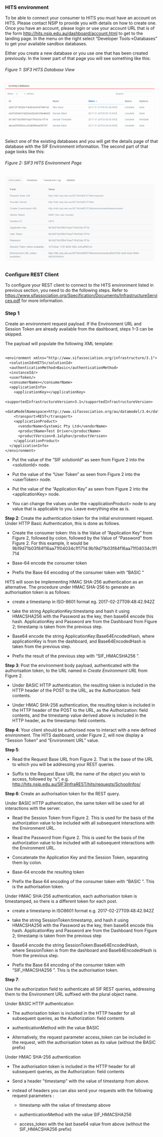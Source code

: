
### HITS environment

To be able to connect your consumer to HITS you must have an account on
HITS. Please contact NSIP to provide you with details on how to create
one. Once you have an account, please login or use your account URL that
is of the form <http://hits.nsip.edu.au/dashboard/account.html> to get
to the landing page. In the menu on the right select “Developer
Tools-&gt;Databases” to get your available sandbox databases.

Either you create a new database or you use one that has been created
previously. In the lower part of that page you will see something like
this:

###### Figure 1: SIF3 HITS Database View

![](figure1.png)

Select one of the existing databases and you will get the details page
of that database with the SIF Environment information. The second part
of that page looks like this:

###### Figure 2: SIF3 HITS Environment Page

![](figure2.png)

### Configure REST Client 

To configure your REST client to connect to the HITS environment listed
in previous section, you need to do the following steps. Refer to
https://www.sifassociation.org/Specification/Documents/InfrastructureServices.pdf
for more information.

### Step 1
Create an environment request payload. If the Environment
URL and Session Token are already available from the dashboard, steps
1–3 can be skipped.

The payload will populate the following XML template:

```

<environment xmlns="http://www.sifassociation.org/infrastructure/3.1">
  <solutionId>HITS</solutionId>
  <authenticationMethod>Basic</authenticationMethod>
  <instanceId/>
  <userToken/>
  <consumerName></consumerName>
  <applicationInfo>
    <applicationKey></applicationKey>
    <supportedInfrastructureVersion>3.1</supportedInfrastructureVersion>
  <dataModelNamespace>http://www.sifassociation.org/au/datamodel/3.4</dataModelNamespace>
    <transport>REST</transport>
    <applicationProduct>
      <vendorName>Systemic Pty Ltd</vendorName>
      <productName>Test Driver</productName>
      <productVersion>0.1alpha</productVersion>
    </applicationProduct>
  </applicationInfo>
</environment>

```


-   Put the value of the “SIF solutionId” as seen from Figure 2 into the
    &lt;solutionId&gt; node.

-   Put the value of the “User Token” as seen from Figure 2 into the
    &lt;userToken&gt; node.

-   Put the value of the “Application Key” as seen from Figure 2 into
    the &lt;applicationKey&gt; node.

-   You can change the values under the &lt;applicationProduct&gt; node
    to any value that is applicable to you. Leave everything else as is.

**Step 2**: Create the authentication token for the initial environment
request. Under HTTP Basic Authentication, this is done as follows.

-   Create the consumer token: this is the Value of “Application Key”
    from Figure 2, followed by colon, followed by the Value of
    “Password” from Figure 2. For this example, it would be
    9b19d71b03f84f16aa71f04034c1f1714:9b19d71b03f84f16aa71f04034c1f1714

-   Base-64 encode the consumer token

-   Prefix the Base 64 encoding of the consumer token with “BASIC ”

HITS will soon be implementing HMAC SHA-256 authentication as an
alternative. The procedure under HMAC SHA-256 to generate an
authorisation token is as follows:

-   create a timestamp in ISO-8601 format eg. 2017-02-27T09:48:42.942Z

-   take the string ApplicationKey:timestamp and hash it using
    HMACSHA256 with the Password as the key, then base64 encode
    this hash. ApplicationKey and Password are from the Dashboard from
    Figure 2; timestamp is taken from the previous step.

-   Base64 encode the string ApplicationKey:Base64EncodedHash, where
    applicationKey is from the dashboard, and Base64EncodedHash is taken
    from the previous step.

-   Prefix the result of the previous step with “SIF\_HMACSHA256 ”.

**Step 3**: Post the environment body payload, authenticated with the
authorisation token, to the URL named in *Create Environment URL* from
Figure 2.

-   Under BASIC HTTP authentication, the resulting token is included in
    the HTTP header of the POST to the URL, as the Authorization:
    field contents.

-   Under HMAC SHA-256 authentication, the resulting token is included
    in the HTTP header of the POST to the URL, as the Authorization:
    field contents, and the timestamp value derived above is included in
    the HTTP header, as the timestamp: field contents.

**Step 4**: Your client should be authorised now to interact with a new
defined environment. The HITS dashboard, under Figure 2, will now
display a “Session Token” and “Environment URL” value.

**Step 5**:

-   Read the Request Base URL from Figure 2. That is the base of the URL
    to which you will be addressing your REST queries.

-   Suffix to the Request Base URL the name of the object you wish to
    access, followed by “s”; e.g.
    <http://hits.nsip.edu.au/SIF3InfraREST/hits/requests/SchoolInfos/>

**Step 6**: Create an authorisation token for the REST query.

Under BASIC HTTP authentication, the same token will be used for all
interactions with the server.

-   Read the Session Token from Figure 2. This is used for the basis of
    the authorization value to be included with all subsequent
    interactions with the Environment URL.

-   Read the Password from Figure 2. This is used for the basis of the
    authorization value to be included with all subsequent interactions
    with the Environment URL.

-   Concatenate the Application Key and the Session Token, separating
    them by colon.

<!-- -->

-   Base-64 encode the resulting token

-   Prefix the Base 64 encoding of the consumer token with “BASIC ”.
    This is the authorisation token.

Under HMAC SHA-256 authentication, each authorisation token is
timestamped, so there is a different token for each post.

-   create a timestamp in ISO8601 format e.g. 2017-02-27T09:48:42.942Z

-   take the string SessionToken:timestamp, and hash it using HMACSHA256
    with the Password as the key, then base64 encode this hash.
    ApplicationKey and Password are from the Dashboard from Figure 2;
    timestamp is taken from the previous step

-   Base64 encode the string SessionToken:Base64EncodedHash,
    where SessionToken is from the dashboard and Base64EncodedHash is
    from the previous step.

-   Prefix the Base 64 encoding of the consumer token with
    “SIF\_HMACSHA256 ”. This is the authorisation token.

**Step 7**:

Use the authorization field to authenticate all SIF REST queries,
addressing them to the Environment URL suffixed with the plural object
name.

Under BASIC HTTP authentication

-   The authorisation token is included in the HTTP header for all
    subsequent queries, as the Authorization: field contents

-   authenticationMethod with the value BASIC

-   Alternatively, the request parameter access\_token can be included
    in the request, with the authorisation token as its value (without
    the BASIC prefix)

Under HMAC SHA-256 authentication

-   The authorisation token is included in the HTTP header for all
    subsequent queries, as the Authorization: field contents

-   Send a header "timestamp" with the value of timestamp from above.

-   instead of headers you can also send your requests with the
    following request parameters :

    -   timestamp with the value of timestamp above

    -   authenticationMethod with the value SIF\_HMACSHA256

    -   access\_token with the last base64 value from above (without the
        SIF\_HMACSHA256 prefix)

#####
